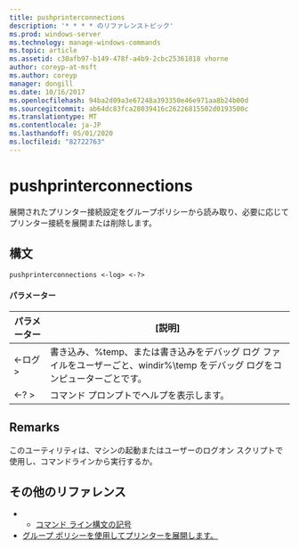 ```yaml
---
title: pushprinterconnections
description: '* * * * のリファレンストピック'
ms.prod: windows-server
ms.technology: manage-windows-commands
ms.topic: article
ms.assetid: c30afb97-b149-478f-a4b9-2cbc25361818 vhorne
author: coreyp-at-msft
ms.author: coreyp
manager: dongill
ms.date: 10/16/2017
ms.openlocfilehash: 94ba2d09a3e67248a393350e46e971aa8b24b00d
ms.sourcegitcommit: ab64dc83fca28039416c26226815502d0193500c
ms.translationtype: MT
ms.contentlocale: ja-JP
ms.lasthandoff: 05/01/2020
ms.locfileid: "82722763"
---
```

# <a name="pushprinterconnections"></a>pushprinterconnections



展開されたプリンター接続設定をグループポリシーから読み取り、必要に応じてプリンター接続を展開または削除します。

## <a name="syntax"></a>構文

```
pushprinterconnections <-log> <-?>
```

#### <a name="parameters"></a>パラメーター

|パラメーター|[説明]|
|---------|-----------|
|<-ログ >|書き込み、%temp、または書き込みをデバッグ ログ ファイルをユーザーごと、windir%\temp をデバッグ ログをコンピューターごとです。|
|<-? >|コマンド プロンプトでヘルプを表示します。|

## <a name="remarks"></a>Remarks

このユーティリティは、マシンの起動またはユーザーのログオン スクリプトで使用し、コマンドラインから実行するか。

## <a name="additional-references"></a>その他のリファレンス

-   - [コマンド ライン構文の記号](command-line-syntax-key.md)
-   [グループ ポリシーを使用してプリンターを展開します。](https://go.microsoft.com/fwlink/?LinkId=230627)